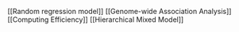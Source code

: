 [[Random regression model]]
[[Genome-wide Association Analysis]]
[[Computing Efficiency]]
[[Hierarchical Mixed Model]]
